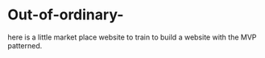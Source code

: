 # Out-of-ordinary-
here is a little market place website to train to build a website with the MVP patterned. 
